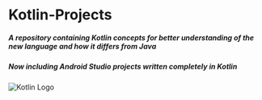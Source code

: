 # Kotlin-Projects

##### A repository containing Kotlin concepts for better understanding of the new language and how it differs from Java
##### Now including Android Studio projects written completely in Kotlin

![Kotlin Logo](http://logo-logos.com/wp-content/uploads/2016/10/Kotlin_logo_image_picture.png)

